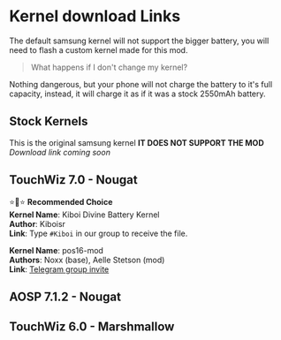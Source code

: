 # Kernel download Links
The default samsung kernel will not support the bigger battery, you will need to flash a custom kernel made for this mod. <br/>
> What happens if I don't change my kernel?

Nothing dangerous, but your phone will not charge the battery to it's full capacity, instead, it will charge it as if it was a stock 2550mAh battery.

## Stock Kernels <br/>
This is the original samsung kernel **IT DOES NOT SUPPORT THE MOD** <br/>
_Download link coming soon_

## TouchWiz 7.0 - Nougat
⭐🥇⭐ **Recommended Choice** <br/>
**Kernel Name**: Kiboi Divine Battery Kernel <br/>
**Author**: Kiboisr <br/>
**Link**: Type `#Kiboi` in our group to receive the file. <br/>

**Kernel Name**: pos16-mod <br/>
**Authors**: Noxx (base), Aelle Stetson (mod) <br/>
**Link**: [Telegram group invite](https://t.me/joinchat/EUKDukM9ovclLUMEb9HcYw) <br/>


## AOSP 7.1.2 - Nougat

## TouchWiz 6.0 - Marshmallow
